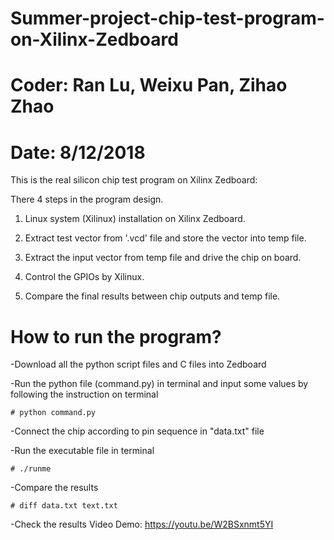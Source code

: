 # Summer-project-chip-test-program-on-Xilinx-Zedboard
# Coder: Ran Lu, Weixu Pan, Zihao Zhao
# Date: 8/12/2018

This is the real silicon chip test program on Xilinx Zedboard:

There 4 steps in the program design.

1. Linux system (Xilinux) installation on Xilinx Zedboard.

2. Extract test vector from '.vcd' file and store the vector into temp file.

3. Extract the input vector from temp file and drive the chip on board.

4. Control the GPIOs by Xilinux.

5. Compare the final results between chip outputs and temp file.

# How to run the program? 
-Download all the python script files and C files into Zedboard

-Run the python file (command.py) in terminal and input some values by following the instruction on terminal

    # python command.py
    
-Connect the chip according to pin sequence in "data.txt" file

-Run the executable file in terminal

    # ./runme

-Compare the results

    # diff data.txt text.txt
    
-Check the results
Video Demo: https://youtu.be/W2BSxnmt5YI

